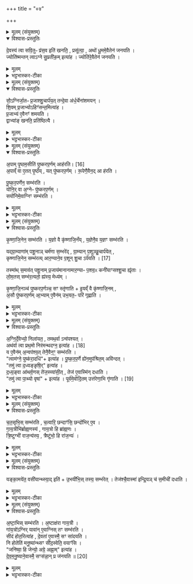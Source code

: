 +++
title = "०४"

+++


<details><summary>मूलम् (संयुक्तम्)</summary>

दे॒वस्य॑ त्वा सवि॒तुᳶ प्र॑स॒व इति॑ खनति॒ प्रसू॑त्या॒ अथो॑ धू॒ममे॒वैतेन॑ जनयति॒ ज्योति॑ष्मन्तन्त्वाग्ने सु॒प्रती॑क॒मित्या॑ह॒ ज्योति॑रे॒वैतेन॑ जनयति॒
</details>

<details open><summary>विश्वास-प्रस्तुतिः</summary>

दे॒वस्य॑ त्वा सवि॒तुᳶ प्र॑स॒व इति॑ खनति॒ , प्रसू॑त्या॒ , अथो॑ धू॒ममे॒वैतेन॑ जनयति ।  
ज्योति॑ष्मन्तन् त्वाऽग्ने सु॒प्रती॑क॒म् इत्या॑ह ।  ज्योति॑रे॒वैतेन॑ जनयति ।  
</details>

<details><summary>मूलम्</summary>

दे॒वस्य॑ त्वा सवि॒तुᳶ प्र॑स॒व इति॑ खनति॒ , प्रसू॑त्या॒ , अथो॑ धू॒ममे॒वैतेन॑ जनयति ।  
ज्योति॑ष्मन्तन् त्वाऽग्ने सु॒प्रती॑क॒म् इत्या॑ह ।  ज्योति॑रे॒वैतेन॑ जनयति ।  
</details>

<details><summary>भट्टभास्कर-टीका</summary>

1देवस्य त्वेत्यादि ॥ द्वावेतौ खननमन्त्रौ । अथो अपि च एतेन प्रथमेन मन्त्रेण उत्पत्स्यमानस्याग्नेः धूमं जनयति प्राथम्यात् । ज्योतिरेव एतेन द्वितीयेन मन्त्रेण ॥
</details>

<details><summary>मूलम् (संयुक्तम्)</summary>

सो॒॑ऽग्निर्जा॒तᳶ प्र॒जाश्शु॒चार्प॑य॒त्तन्दे॒वा अ॑र्ध॒र्चेना॑शमयञ्छि॒वम्प्र॒जाभ्योऽहिꣳ॑सन्त॒मित्या॑ह प्र॒जाभ्य॑ ए॒वैनꣳ॑ शमयति॒ द्वाभ्या॑ङ्खनति॒ प्रति॑ष्ठित्या
</details>

<details open><summary>विश्वास-प्रस्तुतिः</summary>

सो॒॑ऽग्निर्जा॒तᳶ प्र॒जाश्शु॒चार्प॑य॒त् तन्दे॒वा अ॑र्ध॒र्चेना॑शमयन् ।  
शि॒वम् प्र॒जाभ्योऽहिꣳ॑सन्त॒मित्या॑ह ।  
प्र॒जाभ्य॑ ए॒वैनꣳ॑ शमयति ।  
द्वाभ्या॑ङ् खनति॒ प्रति॑ष्ठित्यै ।   
</details>

<details><summary>मूलम्</summary>

सो॒॑ऽग्निर्जा॒तᳶ प्र॒जाश्शु॒चार्प॑य॒त् तन्दे॒वा अ॑र्ध॒र्चेना॑शमयन् ।  
शि॒वम् प्र॒जाभ्योऽहिꣳ॑सन्त॒मित्या॑ह ।  
प्र॒जाभ्य॑ ए॒वैनꣳ॑ शमयति ।  
द्वाभ्या॑ङ् खनति॒ प्रति॑ष्ठित्यै ।   
</details>

<details><summary>भट्टभास्कर-टीका</summary>

2सोग्निरित्यादि ॥ पूर्वेणार्धेन जातमग्निं प्रजाश्शोचयन्तं उत्तरेणार्धर्चेनाशमयन्, शिवं प्रजाभ्य इति दर्शनात् ॥
</details>

<details><summary>मूलम् (संयुक्तम्)</summary>

अ॒पाम्पृ॒ष्ठम॒सीति॑ पुष्करप॒र्णमा [16]  
ह॒र॒त्य॒पाव्ँवा ए॒तत्पृ॒ष्ठय्ँयत्पु॑ष्करप॒र्णꣳ रू॒पेणै॒वैन॒दा ह॑रति पुष्करप॒र्णेन॒ सम्भ॑रति॒ योनि॒र्वा अ॒ग्नेᳶ पु॑ष्करप॒र्णꣳ सयो॑निमे॒वाग्निꣳ सम्भ॑रति कृष्णाजि॒नेन॒ सम्भ॑रति
</details>

<details open><summary>विश्वास-प्रस्तुतिः</summary>

अ॒पाम् पृ॒ष्ठम॒सीति॑ पुष्करप॒र्णम् आह॑रति। [16]  
अ॒पाव्ँ वा ए॒तत् पृ॒ष्ठँय् , यत् पु॑ष्करप॒र्णम् । रू॒पेणै॒वैन॒द् आ ह॑रति ।  

पु॒ष्क॒र॒पर्णेन॒ सम्भ॑रति ।  
योनि॒र् वा अ॒ग्नेᳶ पु॑ष्करप॒र्णम् ।  
सयो॑निमे॒वाग्निꣳ सम्भ॑रति ।  
</details>

<details><summary>मूलम्</summary>

अ॒पाम् पृ॒ष्ठम॒सीति॑ पुष्करप॒र्णम् आह॑रति। [16]  
अ॒पाव्ँ वा ए॒तत् पृ॒ष्ठँय् , यत् पु॑ष्करप॒र्णम् । रू॒पेणै॒वैन॒द् आ ह॑रति ।  

पु॒ष्क॒र॒पर्णेन॒ सम्भ॑रति ।  
योनि॒र् वा अ॒ग्नेᳶ पु॑ष्करप॒र्णम् ।  
सयो॑निमे॒वाग्निꣳ सम्भ॑रति ।  
</details>

<details><summary>भट्टभास्कर-टीका</summary>

3अपामित्यादि ॥ पुष्करपर्णं पद्मपत्रं अपामेतत्पृष्ठमिव उपरिभावात् । तस्माद्रूपेणात्मीयेन सह एनदाहृतं भवति अपां पृष्ठमसि इत्याहरणात् । योनिर्वा इति । 'त्वामग्ने पुष्करादध्यथर्वा निरमन्थत' इति मन्त्रलिङ्गात् ।
</details>

<details><summary>मूलम् (संयुक्तम्)</summary>

कृष्णाजि॒नेन॒ सम्भ॑रति य॒ज्ञो वै कृ॑ष्णाजि॒नय्ँय॒ज्ञेनै॒व य॒ज्ञꣳ सम्भ॑रति॒ यद्ग्रा॒म्याणा॑म्पशू॒नाञ्चर्म॑णा स॒म्भरे॑द्ग्रा॒म्यान्प॒शूञ्छु॒चार्प॑येत्कृष्णाजि॒नेन॒ सम्भ॑रत्यार॒ण्याने॒व प॒शून् [17]  
शु॒चार्प॑यति॒ तस्मा॑थ्स॒माव॑त्पशू॒नाम्प्र॒जाय॑मानानामार॒ण्याᳶ प॒शव॒ᳵ कनी॑याꣳसश्शु॒चा ह्यृ॑ता लो॑म॒तस्सम्भ॑र॒त्यतो॒ ह्य॑स्य॒ मेध्य॑ङ्कृष्णाजि॒नञ्च॑ पुष्करप॒र्णञ्च॒ सꣳ स्तृ॑णाती॒यव्ँवै कृ॑ष्णाजि॒नम॒सौ पु॑ष्करप॒र्णमा॒भ्यामे॒वैन॑मुभ॒यत॒ᳶ परि॑ गृह्णात्य्
</details>

<details open><summary>विश्वास-प्रस्तुतिः</summary>

कृ॒ष्णा॒जि॒नेन॒ सम्भ॑रति । य॒ज्ञो वै कृ॑ष्णाजि॒नँय् , य॒ज्ञेनै॒व य॒ज्ञꣳ सम्भ॑रति ।  

यद्ग्रा॒म्याणा॑म् पशू॒नाञ् चर्म॑णा स॒म्भरे॑द् , ग्रा॒म्यान् प॒शूञ्छु॒चार्प॑येत् ,  
कृष्णाजि॒नेन॒ सम्भ॑रत्य् आर॒ण्याने॒व प॒शून् शु॒चा ऽर्प॑यति । [17]  

तस्मा॑थ् स॒माव॑त् पशू॒नाम् प्र॒जाय॑मानानामार॒ण्याᳶ प॒शव॒ᳵ कनी॑याꣳसश्शु॒चा ह्यृ॑ताः ।  
लो॒म॒तस् सम्भ॑र॒त्यतो॒ ह्य॑स्य॒ मेध्य॑म् ।  

कृ॒ष्णा॒जि॒नञ्च॑ पुष्करप॒र्णञ्च॒ सꣳ स्तृ॑णाति + इ॒यव्ँ वै कृ॑ष्णाजि॒नम् ,  
अ॒सौ पु॑ष्करप॒र्णम् आ॒भ्याम् ए॒वैन॑म् उभ॒यत॒ᳶ परि॑ गृह्णाति ।  
</details>

<details><summary>मूलम्</summary>

कृ॒ष्णा॒जि॒नेन॒ सम्भ॑रति । य॒ज्ञो वै कृ॑ष्णाजि॒नँय् , य॒ज्ञेनै॒व य॒ज्ञꣳ सम्भ॑रति ।  

यद्ग्रा॒म्याणा॑म् पशू॒नाञ् चर्म॑णा स॒म्भरे॑द् , ग्रा॒म्यान् प॒शूञ्छु॒चार्प॑येत् ,  
कृष्णाजि॒नेन॒ सम्भ॑रत्य् आर॒ण्याने॒व प॒शून् शु॒चा ऽर्प॑यति । [17]  

तस्मा॑थ् स॒माव॑त् पशू॒नाम् प्र॒जाय॑मानानामार॒ण्याᳶ प॒शव॒ᳵ कनी॑याꣳसश्शु॒चा ह्यृ॑ताः ।  
लो॒म॒तस् सम्भ॑र॒त्यतो॒ ह्य॑स्य॒ मेध्य॑म् ।  

कृ॒ष्णा॒जि॒नञ्च॑ पुष्करप॒र्णञ्च॒ सꣳ स्तृ॑णाति + इ॒यव्ँ वै कृ॑ष्णाजि॒नम् ,  
अ॒सौ पु॑ष्करप॒र्णम् आ॒भ्याम् ए॒वैन॑म् उभ॒यत॒ᳶ परि॑ गृह्णाति ।  
</details>

<details><summary>भट्टभास्कर-टीका</summary>

4यज्ञो वा इति ॥ प्रधानसाधनत्वात् । ग्राम्याणामित्यदि । ग्राम्यसंज्ञाभाजो ये ग्राम्याः पशवो गोजाव्यश्वतरीगर्दभपुरुषोष्ट्राः सप्त द्विखुराः श्वापदानि च पक्षिणश्च सरीस्रपाणि च हस्ती च मर्कटश्च नादेयाश्चेति सप्त आरण्याः । तस्मादित्यादि । समावत् 'समादावतुप्' इति स्वार्थिकः । कनीयांसः स्वल्पतराः शुचा ऋतत्वात् प्राप्तत्वान्नाभिवृद्धिरारण्यानाम् । लोमतः लोमसु । आद्यादित्त्वात्तसिः । अतो हीति । यस्मादत्र संभ्रियते तस्मादिदमस्य कृष्णाजिनस्य लोम मेधार्हम् । कृष्णाजिनं चेत्यादि । गतम् ॥
</details>

<details><summary>मूलम् (संयुक्तम्)</summary>

अ॒ग्निर्दे॒वेभ्यो॒ निला॑यत॒ तमथ॒र्वान्व॑पश्य॒दथ॑र्वा त्वा प्रथ॒मो निर॑मन्थदग्न॒ इति॑ [18]  
आ॒ह॒ य ए॒वैन॑म॒न्वप॑श्य॒त्तेनै॒वैन॒ꣳ॒ सम्भ॑रति॒ त्वाम॑ग्ने॒ पुष्क॑रा॒दधीत्या॑ह पुष्करप॒र्णे ह्ये॑न॒मुप॑श्रित॒मवि॑न्द॒त्तमु॑ त्वा द॒ध्यङ्ङृषि॒रित्या॑ह द॒ध्यङ्वा आ॑थर्व॒णस्ते॑ज॒स्व्या॑सी॒त्तेज॑ ए॒वास्मि॑न्दधाति॒ तमु॑ त्वा पा॒थ्यो वृषेत्या॑ह॒ पूर्व॑मे॒वोदि॒तमुत्त॑रेणा॒भि गृ॑णाति [19]  
</details>

<details open><summary>विश्वास-प्रस्तुतिः</summary>

अ॒ग्नि॒र्दे॒वेभ्यो॒ निला॑यत॒ , तमथ॒र्वा ऽन्व॑पश्यत् ।  
अथ॑र्वा त्वा प्रथ॒मो निर॑मन्थदग्न॒ इत्या॑ह । [18]  
य ए॒वैन॑म् अ॒न्वप॑श्य॒त् तेनै॒वैन॒ꣳ॒ सम्भ॑रति ।  
"त्वाम॑ग्ने॒ पुष्क॑रा॒दधि॑"+ इत्या॑ह ।  पु॒ष्क॒र॒प॒र्णे ह्ये॑न॒मुप॑श्रित॒म् अवि॑न्दत् ।  
"तमु॑ त्वा द॒ध्यङ्ङृषि॒र्" इत्या॑ह ।  
द॒ध्य॒ङ्वा आ॑थर्व॒णस् ते॑ज॒स्व्या॑सी॒त् , तेज॑ ए॒वास्मि॑न् दधाति ।  
"तमु॑ त्वा पा॒थ्यो वृषा॑" + इत्या॑ह । पूर्व॑मे॒वोदि॒तम् उत्त॑रेणा॒भि गृ॑णाति । [19]  
</details>

<details><summary>मूलम्</summary>

अ॒ग्नि॒र्दे॒वेभ्यो॒ निला॑यत॒ , तमथ॒र्वा ऽन्व॑पश्यत् ।  
अथ॑र्वा त्वा प्रथ॒मो निर॑मन्थदग्न॒ इत्या॑ह । [18]  
य ए॒वैन॑म् अ॒न्वप॑श्य॒त् तेनै॒वैन॒ꣳ॒ सम्भ॑रति ।  
"त्वाम॑ग्ने॒ पुष्क॑रा॒दधि॑"+ इत्या॑ह ।  पु॒ष्क॒र॒प॒र्णे ह्ये॑न॒मुप॑श्रित॒म् अवि॑न्दत् ।  
"तमु॑ त्वा द॒ध्यङ्ङृषि॒र्" इत्या॑ह ।  
द॒ध्य॒ङ्वा आ॑थर्व॒णस् ते॑ज॒स्व्या॑सी॒त् , तेज॑ ए॒वास्मि॑न् दधाति ।  
"तमु॑ त्वा पा॒थ्यो वृषा॑" + इत्या॑ह । पूर्व॑मे॒वोदि॒तम् उत्त॑रेणा॒भि गृ॑णाति । [19]  
</details>

<details><summary>भट्टभास्कर-टीका</summary>

5अग्निर्देवेभ्यो निलायत निरगच्छत् । पूर्ववल्लत्वम् । अथर्वा नाम ऋषिः तमन्वपश्यत् । तत्र पुरीष्योसीत्यादिभिः अष्टाभिः मृदं खनति भरति । अन्वविन्दत् लब्धवान् अथर्वा । 'हि च' इति निघाताभावः । दध्यङ्वा इत्यादि । दध्यञ्चतीति दध्यङ् । 'ऋत्विक्' इत्यादिना क्विन् 'क्विन्प्रत्ययस्य' इति नुमः कुत्वम् । दध्यङ् नाम अथर्वणः पुत्रः ऋषिः अर्णे पाथसि भवः पाथ्यः स एव दध्यङ् । 'पाथोनदीभ्यामण्' । पूर्वमेवोदितमिति । पूर्वेण मन्त्रेण उक्तमेवार्थं उत्तरेणाभिगृह्णाति अनुवदति उभयोरेकार्थत्वात् ॥
</details>

<details><summary>मूलम् (संयुक्तम्)</summary>

च॒त॒सृभि॒स्सम्भ॑रति च॒त्वारि॒ छन्दाꣳ॑सि॒ छन्दो॑भिरे॒व गा॑य॒त्रीभि॑र्ब्राह्म॒णस्य॑ गाय॒त्रो हि ब्रा॑ह्म॒णस्त्रि॒ष्टुग्भी॑ राज॒न्य॑स्य॒ त्रैष्टु॑भो॒ हि रा॑ज॒न्यो॑
</details>

<details open><summary>विश्वास-प्रस्तुतिः</summary>

च॒त॒सृभि॒स् सम्भ॑रति , च॒त्वारि॒ छन्दाꣳ॑सि॒ छन्दो॑भिर् ए॒व ।  
गा॒य॒त्रीभि॑र्ब्राह्म॒णस्य॑ , गाय॒त्रो हि ब्रा॑ह्म॒णः ।  
त्रि॒ष्टुग्भी॑ राज॒न्य॑स्य॒ , त्रैष्टु॑भो॒ हि रा॑ज॒न्यः॑ ।  
</details>

<details><summary>मूलम्</summary>

च॒त॒सृभि॒स् सम्भ॑रति , च॒त्वारि॒ छन्दाꣳ॑सि॒ छन्दो॑भिर् ए॒व ।  
गा॒य॒त्रीभि॑र्ब्राह्म॒णस्य॑ , गाय॒त्रो हि ब्रा॑ह्म॒णः ।  
त्रि॒ष्टुग्भी॑ राज॒न्य॑स्य॒ , त्रैष्टु॑भो॒ हि रा॑ज॒न्यः॑ ।  
</details>

<details><summary>भट्टभास्कर-टीका</summary>

6चतसृभिरिति सञ्ख्याविधिः । छन्दोभिरेवेति । सम्भरणं कृतं भवतीति । गायत्रीभिरित्यादि छन्दोविधिः । अत्रादितश्चतस्रो गायत्र्यः । तिस्रः त्रिष्टुभः पञ्चम्याद्याः । सप्तमी पथ्याबृहतीति, त्रिष्टुबेव वा; छन्दोन्तरस्येहाप्रस्तुतत्वात् ॥
</details>

<details><summary>मूलम् (संयुक्तम्)</summary>

यङ्का॒मये॑त॒ वसी॑यान्थ्स्या॒दित्यु॒भयी॑भि॒स्तस्य॒ सम्भ॑रे॒त्तेज॑श्चै॒वास्मा॑ इन्द्रि॒यञ्च॑ स॒मीची॑ दधात्य्
</details>

<details open><summary>विश्वास-प्रस्तुतिः</summary>

यङ्का॒मये॑त॒ वसी॑यान्थ्स्या॒द् इति॑ + उ॒भयी॑भि॒स् तस्य॒ सम्भ॑रेत् ।
तेज॑श्चै॒वास्मा॑ इन्द्रि॒यञ् च॑ स॒मीची॑ दधाति ।  
</details>

<details><summary>मूलम्</summary>

यङ्का॒मये॑त॒ वसी॑यान्थ्स्या॒द् इति॑ + उ॒भयी॑भि॒स् तस्य॒ सम्भ॑रेत् ।
तेज॑श्चै॒वास्मा॑ इन्द्रि॒यञ् च॑ स॒मीची॑ दधाति ।  
</details>

<details><summary>भट्टभास्कर-टीका</summary>

7यं कामयेतेति पक्षान्तरम् । वसीयान् वसुमत्तरः । 'विन्मतोर्लुक्' 'टेः' इति टिलोपः । समीची सङ्गते । संपूर्वादञ्चतेः 'ऋत्विक्' इत्यादिना क्विन्, 'समस्समि' इति सम्यादेशः 'चौ' इति दीर्घत्वम्, अन्तोदात्तं च । 'नपुंसकाच्च' इति शीभावः ॥
</details>

<details><summary>मूलम् (संयुक्तम्)</summary>

अष्टा॒भिस्सम्भ॑रत्य॒ष्टाक्ष॑रा गाय॒त्री गा॑य॒त्रो॑ऽग्निर्यावा॑ने॒वाग्निस्तꣳ सम्भ॑रति॒ सीद॑ होत॒रित्या॑ह दे॒वता॑ ए॒वास्मै॒ सꣳ सा॑दयति॒ नि होतेति॑ मनु॒ष्या॑न्थ्सꣳ सी॑द॒स्वेति॒ वयाꣳ॑सि॒ जनि॑ष्वा॒ हि जेन्यो॒ अग्रे॒ अह्ना॒मित्या॑ह देवमनु॒ष्याने॒वास्मै॒ सꣳस॑न्ना॒न्प्र ज॑नयति ॥ [20]  
</details>

<details open><summary>विश्वास-प्रस्तुतिः</summary>

अ॒ष्टा॒भिस् सम्भ॑रति । अ॒ष्टाक्ष॑रा गाय॒त्री ।  
गा॑य॒त्रो॑ऽग्निर् यावा॑न् ए॒वाग्निस् तꣳ सम्भ॑रति ।  
सीद॑ होत॒रित्या॑ह , दे॒वता॑ ए॒वास्मै॒ सꣳ सा॑दयति ।  
नि होतेति॑ मनु॒ष्या॑न्थ्सꣳ सी॑द॒स्वेति॒ वयाꣳ॑सि ।  
"जनि॑ष्वा॒ हि जेन्यो॒ अग्रे॒ अह्ना॒म्" इत्या॑ह ।  
दे॒व॒म॒नु॒ष्याने॒वास्मै॒ सꣳस॑न्ना॒न् प्र ज॑नयति ॥ [20]  
</details>

<details><summary>मूलम्</summary>

अ॒ष्टा॒भिस् सम्भ॑रति । अ॒ष्टाक्ष॑रा गाय॒त्री ।  
गा॑य॒त्रो॑ऽग्निर् यावा॑न् ए॒वाग्निस् तꣳ सम्भ॑रति ।  
सीद॑ होत॒रित्या॑ह , दे॒वता॑ ए॒वास्मै॒ सꣳ सा॑दयति ।  
नि होतेति॑ मनु॒ष्या॑न्थ्सꣳ सी॑द॒स्वेति॒ वयाꣳ॑सि ।  
"जनि॑ष्वा॒ हि जेन्यो॒ अग्रे॒ अह्ना॒म्" इत्या॑ह ।  
दे॒व॒म॒नु॒ष्याने॒वास्मै॒ सꣳस॑न्ना॒न् प्र ज॑नयति ॥ [20]  
</details>

<details><summary>भट्टभास्कर-टीका</summary>

8अष्टाभिरिति पक्षान्तरम् । 'सीद होतः' इत्यादिमन्त्रत्रयेण देवान्मनुष्यान् वयांसि च अस्मै संसादयति सङ्गतान् स्थापयति च धनपातनाय 'देवान् हविषा यजासि' इति प्रथमे दर्शनात् `होतृषदने विदानः' इति द्वितीये दर्शनात् । मनुष्यहोतृग्रहणात् तृतीये 'देववीतमः' इति दर्शनात् देवानां तर्पयितृतमः चित्याग्निः सपक्षपुच्छादेति । देवमतुष्यानिति । उपलक्षणत्वाद्वयांसि च ॥

इति पञ्चमे प्रथमे चतुर्थोनुवाकः ॥  
</details>
